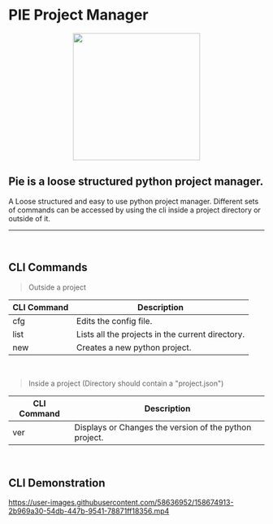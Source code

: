 
# PIE Project Manager


<p align="center">
  <img width="250" height="250" src="https://cdn.discordapp.com/attachments/731940266570809485/953666263161372782/piepy.png">
</p>

## Pie is a loose structured python project manager.

A Loose structured and easy to use python project manager. Different sets of
commands can be accessed by using the cli inside a project directory or
outside of it.
<hr>
<br>

## CLI Commands

> Outside a project

| CLI Command| Description|
| -- | -- |
| cfg | Edits the config file. |
| list | Lists all the projects in the current directory. |
| new | Creates a new python project. |

<br>

> Inside a project (Directory should contain a "project.json")

| CLI Command| Description|
| -- | -- |
| ver | Displays or Changes the version of the python project. |

<br>

## CLI Demonstration

https://user-images.githubusercontent.com/58636952/158674913-2b969a30-54db-447b-9541-78871ff18356.mp4
